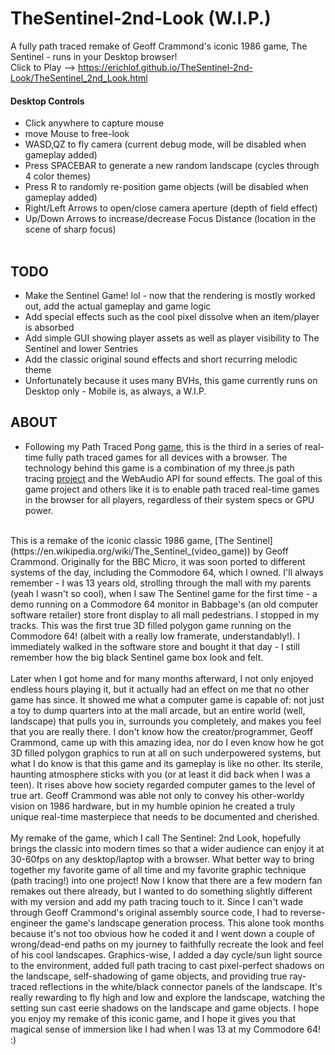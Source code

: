 # TheSentinel-2nd-Look (W.I.P.)
A fully path traced remake of Geoff Crammond's iconic 1986 game, The Sentinel - runs in your Desktop browser! <br>
Click to Play --> https://erichlof.github.io/TheSentinel-2nd-Look/TheSentinel_2nd_Look.html 
<br>
<h4>Desktop Controls</h4>

* Click anywhere to capture mouse
* move Mouse to free-look
* WASD,QZ to fly camera (current debug mode, will be disabled when gameplay added)
* Press SPACEBAR to generate a new random landscape (cycles through 4 color themes)
* Press R to randomly re-position game objects (will be disabled when gameplay added)
* Right/Left Arrows to open/close camera aperture (depth of field effect)
* Up/Down Arrows to increase/decrease Focus Distance (location in the scene of sharp focus)
<br><br>

<h2>TODO</h2>

* Make the Sentinel Game! lol - now that the rendering is mostly worked out, add the actual gameplay and game logic
* Add special effects such as the cool pixel dissolve when an item/player is absorbed
* Add simple GUI showing player assets as well as player visibility to The Sentinel and lower Sentries
* Add the classic original sound effects and short recurring melodic theme
* Unfortunately because it uses many BVHs, this game currently runs on Desktop only - Mobile is, as always, a W.I.P.

<h2>ABOUT</h2>

* Following my Path Traced Pong [game](https://github.com/erichlof/PathTracedPong), this is the third in a series of real-time fully path traced games for all devices with a browser. The technology behind this game is a combination of my three.js path tracing [project](https://github.com/erichlof/THREE.js-PathTracing-Renderer) and the WebAudio API for sound effects.  The goal of this game project and others like it is to enable path traced real-time games in the browser for all players, regardless of their system specs or GPU power. <br>

<br>
    This is a remake of the iconic classic 1986 game, [The Sentinel](https://en.wikipedia.org/wiki/The_Sentinel_(video_game)) by Geoff Crammond.  Originally for the BBC Micro, it was soon ported to different systems of the day, including the Commodore 64, which I owned.  I'll always remember - I was 13 years old, strolling through the mall with my parents (yeah I wasn't so cool), when I saw The Sentinel game for the first time - a demo running on a Commodore 64 monitor in Babbage's (an old computer software retailer) store front display to all mall pedestrians.  I stopped in my tracks.  This was the first true 3D filled polygon game running on the Commodore 64! (albeit with a really low framerate, understandably!).  I immediately walked in the software store and bought it that day - I still remember how the big black Sentinel game box look and felt. <br>
<br>
    Later when I got home and for many months afterward, I not only enjoyed endless hours playing it, but it actually had an effect on me that no other game has since.  It showed me what a computer game is capable of: not just a toy to dump quarters into at the mall arcade, but an entire world (well, landscape) that pulls you in, surrounds you completely, and makes you feel that you are really there.  I don't know how the creator/programmer, Geoff Crammond, came up with this amazing idea, nor do I even know how he got 3D filled polygon graphics to run at all on such underpowered systems, but what I do know is that this game and its gameplay is like no other.  Its sterile, haunting atmosphere sticks with you (or at least it did back when I was a teen).  It rises above how society regarded computer games to the level of true art.  Geoff Crammond was able not only to convey his other-worldy vision on 1986 hardware, but in my humble opinion he created a truly unique real-time masterpiece that needs to be documented and cherished. <br>
<br>
    My remake of the game, which I call The Sentinel: 2nd Look, hopefully brings the classic into modern times so that a wider audience can enjoy it at 30-60fps on any desktop/laptop with a browser.  What better way to bring together my favorite game of all time and my favorite graphic technique (path tracing!) into one project!  Now I know that there are a few modern fan remakes out there already, but I wanted to do something slightly different with my version and add my path tracing touch to it.  Since I can't wade through Geoff Crammond's original assembly source code, I had to reverse-engineer the game's landscape generation process.  This alone took months because it's not too obvious how he coded it and I went down a couple of wrong/dead-end paths on my journey to faithfully recreate the look and feel of his cool landscapes.  Graphics-wise, I added  a day cycle/sun light source to the environment, added full path tracing to cast pixel-perfect shadows on the landscape, self-shadowing of game objects, and providing true ray-traced reflections in the white/black connector panels of the landscape.  It's really rewarding to fly high and low and explore the landscape, watching the setting sun cast eerie shadows on the landscape and game objects.  I hope you enjoy my remake of this iconic game, and I hope it gives you that magical sense of immersion like I had when I was 13 at my Commodore 64!  :)    
<br>


